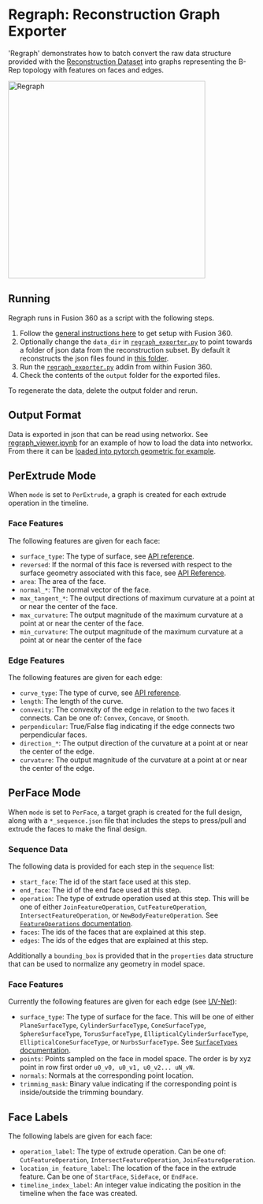 # Regraph: Reconstruction Graph Exporter
'Regraph' demonstrates how to batch convert the raw data structure provided with the [Reconstruction Dataset](../../docs/reconstruction.md) into graphs representing the B-Rep topology with features on faces and edges. 

<img src="https://i.gyazo.com/2e3ad713965f5dea85ccaa6681fe7886.png" width="400" alt="Regraph">

## Running
Regraph runs in Fusion 360 as a script with the following steps.
1. Follow the [general instructions here](../) to get setup with Fusion 360.
2. Optionally change the `data_dir` in [`regraph_exporter.py`](regraph_exporter.py) to point towards a folder of json data from the reconstruction subset. By default it reconstructs the json files found in [this folder](../testdata).
3. Run the [`regraph_exporter.py`](regraph_exporter.py) addin from within Fusion 360.
4. Check the contents of the `output` folder for the exported files.

To regenerate the data, delete the output folder and rerun.

## Output Format
Data is exported in json that can be read using networkx. See [regraph_viewer.ipynb](regraph_viewer.ipynb) for an example of how to load the data into networkx. From there it can be [loaded into pytorch geometric for example](https://pytorch-geometric.readthedocs.io/en/latest/modules/utils.html#torch_geometric.utils.from_networkx). 

## PerExtrude Mode
When `mode` is set to `PerExtrude`, a graph is created for each extrude operation in the timeline.

### Face Features
The following features are given for each face:
- `surface_type`: The type of surface, see [API reference](https://help.autodesk.com/cloudhelp/ENU/Fusion-360-API/files/SurfaceTypes.htm).
- `reversed`: If the normal of this face is reversed with respect to the surface geometry associated with this face, see [API Reference](http://help.autodesk.com/view/fusion360/ENU/?guid=GUID-54B1FCE4-25BB-4C37-BF2A-A984739B13E1).
- `area`: The area of the face.
- `normal_*`: The normal vector of the face.
- `max_tangent_*`: The output directions of maximum curvature at a point at or near the center of the face.
- `max_curvature`: The output magnitude of the maximum curvature at a point at or near the center of the face.
- `min_curvature`: The output magnitude of the maximum curvature at a point at or near the center of the face

### Edge Features
The following features are given for each edge:
- `curve_type`: The type of curve, see [API reference](https://help.autodesk.com/cloudhelp/ENU/Fusion-360-API/files/Curve3DTypes.htm).
- `length`: The length of the curve.
- `convexity`: The convexity of the edge in relation to the two faces it connects. Can be one of: `Convex`, `Concave`, or `Smooth`.
- `perpendicular`: True/False flag indicating if the edge connects two perpendicular faces.
- `direction_*`: The output direction of the curvature at a point at or near the center of the edge.
- `curvature`: The output magnitude of the curvature at a point at or near the center of the edge.


## PerFace Mode
When `mode` is set to `PerFace`, a target graph is created for the full design, along with a `*_sequence.json` file that includes the steps to press/pull and extrude the faces to make the final design.

### Sequence Data
The following data is provided for each step in the `sequence` list:
- `start_face`: The id of the start face used at this step.
- `end_face`: The id of the end face used at this step.
- `operation`: The type of extrude operation used at this step. This will be one of either `JoinFeatureOperation`, `CutFeatureOperation`, `IntersectFeatureOperation`, or `NewBodyFeatureOperation`. See [`FeatureOperations` documentation](http://help.autodesk.com/cloudhelp/ENU/Fusion-360-API/files/FeatureOperations.htm).
- `faces`: The ids of the faces that are explained at this step.
- `edges`: The ids of the edges that are explained at this step.

Additionally a `bounding_box` is provided that in the `properties` data structure that can be used to normalize any geometry in model space.

### Face Features
Currently the following features are given for each edge (see [UV-Net](https://arxiv.org/abs/2006.10211)):
- `surface_type`: The type of surface for the face. This will be one of either `PlaneSurfaceType`, `CylinderSurfaceType`, `ConeSurfaceType`, `SphereSurfaceType`, `TorusSurfaceType`, `EllipticalCylinderSurfaceType`, `EllipticalConeSurfaceType`, or `NurbsSurfaceType`. See [`SurfaceTypes` documentation](http://help.autodesk.com/cloudhelp/ENU/Fusion-360-API/files/SurfaceTypes.htm).
- `points`: Points sampled on the face in model space. The order is by xyz point in row first order `u0_v0, u0_v1, u0_v2... uN_vN`.
- `normals`: Normals at the corresponding point location.
- `trimming_mask`: Binary value indicating if the corresponding point is inside/outside the trimming boundary.

## Face Labels
The following labels are given for each face:
- `operation_label`: The type of extrude operation. Can be one of: `CutFeatureOperation`, `IntersectFeatureOperation`, `JoinFeatureOperation`.
- `location_in_feature_label`: The location of the face in the extrude feature. Can be one of `StartFace`, `SideFace`, or `EndFace`.
- `timeline_index_label`: An integer value indicating the position in the timeline when the face was created.